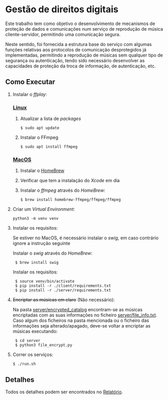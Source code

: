 # Gestão de direitos digitais

Este trabalho tem como objetivo o desenvolvimento de mecanismos de proteção de dados e comunicações num serviço de reprodução de música cliente-servidor, permitindo uma comunicação segura. 

Neste sentido, foi fornecida a estrutura base do serviço com algumas funções relativas aos protocolos de comunicação desprotegidos já implementadas, permitindo a reprodução de músicas sem qualquer tipo de segurança ou autenticação, tendo sido necessário desenvolver as capacidades de proteção da troca de informação, de autenticação, etc.


## Como Executar

1. Instalar o _ffplay_:

    ### [Linux](https://linuxize.com/post/how-to-install-ffmpeg-on-ubuntu-18-04/)

    1. Atualizar a lista de _packages_
        ```
        $ sudo apt update
        ```

    2. Instalar o FFmpeg
        ```
        $ sudo apt install ffmpeg
        ```


    ### [MacOS](https://steemit.com/mac/@manero666/how-to-install-ffmpeg-on-mac-osx-with-ffplay)

    1. Instalar o [HomeBrew](https://brew.sh)

    2. Verificar que tem a instalação do _Xcode_ em dia

    3. Instalar o _ffmpeg_ através do _HomeBrew_:
        ```
        $ brew install homebrew-ffmpeg/ffmpeg/ffmpeg
        ```

3. Criar um _Virtual Environment_:

    ```
    python3 -m venv venv
    ```

4. Instalar os requisitos:

    Se estiver no MacOS, é necessário instalar o _swig_, em caso contrário ignore a instrução seguinte

    Instalar o _swig_ através do _HomeBrew_:

        $ brew install swig

    Instalar os requisitos:

        $ source venv/bin/activate
        $ pip install -r ./client/requirements.txt
        $ pip install -r ./server/requirements.txt

5. ~~Encriptar as músicas em claro~~ (Não necessário):

    Na pasta [server/encrypted_catalog](server/encrypted_catalog) encontram-se as músicas encriptadas com as suas informações no ficheiro [server/file_info.txt](server/file_info.txt). Caso algum dos ficheiros na pasta mencionada ou o ficheiro das informações seja alterado/apagado, deve-se voltar a encriptar as músicas executando:
    
        $ cd server
        $ python3 file_encrypt.py



6. Correr os serviços:
    ```
    $ ./run.sh
    ``` 
## Detalhes

Todos os detalhes podem ser encontrados no [Relatório](/relatorio/SIO_P2_3.pdf).




